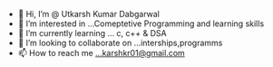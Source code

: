 - 👋 Hi, I’m @ Utkarsh Kumar Dabgarwal
- 👀 I’m interested in ...Comeptetive Programming and learning skills
- 🌱 I’m currently learning ... c, c++ & DSA
- 💞️ I’m looking to collaborate on ...interships,programms
- 📫 How to reach me ...karshkr01@gmail.com

<!---
karshkr/karshkr is a ✨ special ✨ repository because its `README.md` (this file) appears on your GitHub profile.
You can click the Preview link to take a look at your changes.
--->
